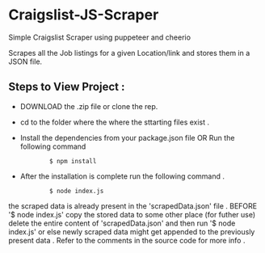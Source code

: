 # Craigslist-JS-Scraper
Simple Craigslist Scraper using puppeteer and cheerio

Scrapes all the Job listings for a given Location/link and stores them in a JSON file.

## Steps to View Project :

- DOWNLOAD the .zip file or clone the rep.
- cd to the folder where the where the sttarting files exist .
- Install the dependencies from your package.json file OR Run the following command

              $ npm install
              
- After the installation is complete run the following command .

              $ node index.js

the scraped data is already present in the 'scrapedData.json' file . BEFORE '$ node index.js' copy the stored data to some other place (for futher use) delete the entire content of 'scrapedData.json' and then run '$ node index.js' or else newly scraped data might get appended to the previously present data .
Refer to the comments in the source code for more info . 
